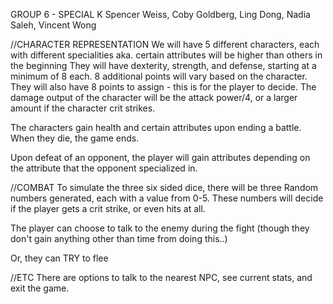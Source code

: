 GROUP 6 - SPECIAL K
      Spencer Weiss, Coby Goldberg, Ling Dong, Nadia Saleh, Vincent Wong

//CHARACTER REPRESENTATION
We will have 5 different characters, each with different specialities
   aka. certain attributes will be higher than others in the beginning
They will have dexterity, strength, and defense, starting at a minimum of 8 each. 8 additional points will vary based on the character.
They will also have 8 points to assign - this is for the player to decide.
The damage output of the character will be the attack power/4, or a larger amount if the character crit strikes. 

The characters gain health and certain attributes upon ending a battle. When they die, the game ends.

Upon defeat of an opponent, the player will gain attributes depending on the attribute that the opponent specialized in.

//COMBAT
To simulate the three six sided dice, there will be three Random numbers generated, each with a value from 0-5. 
These numbers will decide if the player gets a crit strike, or even hits at all.

The player can choose to talk to the enemy during the fight (though they don't gain anything other than time from doing this..)

Or, they can TRY to flee

//ETC
There are options to talk to the nearest NPC, see current stats, and exit the game.
